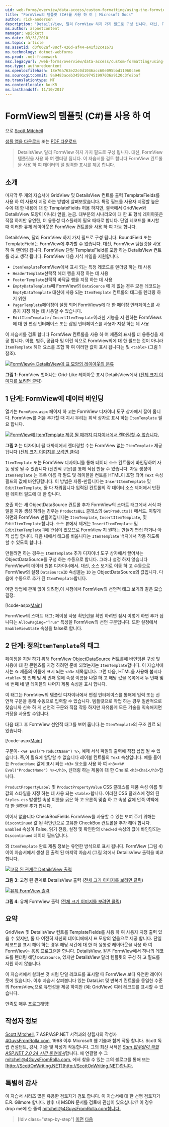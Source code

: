 ```yaml
---
uid: web-forms/overview/data-access/custom-formatting/using-the-formview-s-templates-cs
title: "FormView의 템플릿 (C#)를 사용 하 여 | Microsoft Docs"
author: rick-anderson
description: "DetailsView, 달리 FormView 하지 가지 필드로 구성 됩니다. 대신, FormView 템플릿을 사용 하 여 렌더링 됩니다. 이 자습서의 6.를 사용 하 여 검토 합니다."
ms.author: aspnetcontent
manager: wpickett
ms.date: 03/31/2010
ms.topic: article
ms.assetid: d3f062af-88cf-426d-af44-e41f32c41672
ms.technology: dotnet-webforms
ms.prod: .net-framework
msc.legacyurl: /web-forms/overview/data-access/custom-formatting/using-the-formview-s-templates-cs
msc.type: authoredcontent
ms.openlocfilehash: 18e76a763e22c0d1046acc60e095bbd11960c5e6
ms.sourcegitcommit: 9a9483aceb34591c97451997036a9120c3fe2baf
ms.translationtype: MT
ms.contentlocale: ko-KR
ms.lasthandoff: 11/10/2017
---
```

<a name="using-the-formviews-templates-c"></a>FormView의 템플릿 (C#)를 사용 하 여
====================
으로 [Scott Mitchell](https://twitter.com/ScottOnWriting)

[샘플 앱을 다운로드](http://download.microsoft.com/download/9/6/9/969e5c94-dfb6-4e47-9570-d6d9e704c3c1/ASPNET_Data_Tutorial_14_CS.exe) 또는 [PDF 다운로드](using-the-formview-s-templates-cs/_static/datatutorial14cs1.pdf)

> DetailsView, 달리 FormView 하지 가지 필드로 구성 됩니다. 대신, FormView 템플릿을 사용 하 여 렌더링 됩니다. 이 자습서를 검토 합니다 FormView 컨트롤을 사용 하 여 데이터의 덜 엄격한 표시를 제공 합니다.


## <a name="introduction"></a>소개

마지막 두 개의 자습서에 GridView 및 DetailsView 컨트롤 출력 TemplateFields를 사용 하 여 사용자 지정 하는 방법에 살펴보았습니다. 특정 필드를 사용자 지정할 높은 수에 대 한 내용에 대 한 TemplateFields 허용 하지만, 결국에서 GridView와 DetailsView 모양이 아니라 얻을, 눈금. 대부분의 시나리오에 대 한 표 형식 레이아웃은 적절 하지만 유연한, 더 융통성 디스플레이 필요 때때로 합니다. 단일 레코드를 표시할 때 이러한 유체 레이아웃은 FormView 컨트롤을 사용 하 여 가능 합니다.

DetailsView, 달리 FormView 하지 가지 필드로 구성 됩니다. BoundField 또는 TemplateField는 FormView에 추가할 수 없습니다. 대신, FormView 템플릿을 사용 하 여 렌더링 됩니다. FormView 단일 TemplateField를 포함 하는 DetailsView 컨트롤 라고 생각 됩니다. FormView 다음 서식 파일을 지원합니다.

- `ItemTemplate`FormView에서 표시 되는 특정 레코드를 렌더링 하는 데 사용
- `HeaderTemplate`선택적 헤더 행을 지정 하는 데 사용
- `FooterTemplate`선택적 바닥글 행을 지정 하는 데 사용
- `EmptyDataTemplate`때 FormView의 `DataSource` 에 게 없는 경우 모든 레코드는 `EmptyDataTemplate` 대신에 사용 되는 `ItemTemplate` 컨트롤의 태그를 렌더링 하기 위한
- `PagerTemplate`페이징이 설정 되어 FormViews에 대 한 페이징 인터페이스를 사용자 지정 하는 데 사용할 수 있습니다.
- `EditItemTemplate` / `InsertItemTemplate`이러한 기능을 지 원하는 FormViews에 대 한 편집 인터페이스 또는 삽입 인터페이스를 사용자 지정 하는 데 사용

이 자습서를 검토 합니다 FormView 컨트롤을 사용 하 여 제품의 표시를 더 융통성을 제공 합니다. 이름, 범주, 공급자 및 이런 식으로 FormView의에 대 한 필드는 것이 아니라 `ItemTemplate` 헤더 요소를 조합 하 여 이러한 값이 표시 됩니다는 및 `<table>` (그림 1 참조).


[![FormView는 DetailsView에 표 모양의 레이아웃의 분류](using-the-formview-s-templates-cs/_static/image2.png)](using-the-formview-s-templates-cs/_static/image1.png)

**그림 1**: FormView 벗어나는 Grid-Like 레이아웃 표시 DetailsView에서 ([전체 크기 이미지를 보려면 클릭](using-the-formview-s-templates-cs/_static/image3.png))


## <a name="step-1-binding-the-data-to-the-formview"></a>1 단계: FormView에 데이터 바인딩

열기는 `FormView.aspx` 페이지 하 고는 FormView 디자이너 도구 상자에서 끌어 옵니다. FormView를 처음 추가할 때 지시 우리는 회색 상자로 표시 하는 `ItemTemplate` 필요 합니다.


[![FormView에 ItemTemplate 제공 될 때까지 디자이너에서 렌더링할 수 없습니다.](using-the-formview-s-templates-cs/_static/image5.png)](using-the-formview-s-templates-cs/_static/image4.png)

**그림 2**:는 디자이너 될 때까지에서 렌더링할 수는 FormView 없는 `ItemTemplate` 제공 됩니다 ([전체 크기 이미지를 보려면 클릭](using-the-formview-s-templates-cs/_static/image6.png))


`ItemTemplate` 또는 FormView 디자이너를 통해 데이터 소스 컨트롤에 바인딩하여 자동 생성 될 수 있습니다 (선언적 구문)를 통해 직접 만들 수 있습니다. 자동 생성이 `ItemTemplate` 는 목록 이름 각 필드 및 레이블을 컨트롤 HTML이 포함 되어 `Text` 속성 필드의 값에 바인딩합니다. 이 방법은 자동-만듭니다는 `InsertItemTemplate` 및 `EditItemTemplate`, 둘 다 채워집니다 입력된 컨트롤의 각 데이터 소스 제어에서 반환 된 데이터 필드에 대 한 합니다.

호출 하는 새 ObjectDataSource 컨트롤 추가 FormView의 스마트 태그에서 서식 파일을 자동 생성 하려는 경우는 `ProductsBLL` 클래스의 `GetProducts()` 메서드. 이렇게 하면와 FormView 만들어집니다는 `ItemTemplate`, `InsertItemTemplate`, 및 `EditItemTemplate`합니다. 소스 뷰에서 제거는 `InsertItemTemplate` 및 `EditItemTemplate` म에 관심이 있으므로 FormView 지 원하는 만들기 편집 하거나 아직 삽입 합니다. 다음 내에서 태그를 비웁니다는 `ItemTemplate` 백지에서 작동 하도록 할 수 있도록 합니다.

만들려면 하는 경우는 `ItemTemplate` 추가 디자이너 도구 상자에서 끌어서는 ObjectDataSource를 구성 하는 수동으로 합니다. 그러나 설정 하지 않습니다 FormView의 데이터 원본 디자이너에서. 대신, 소스 보기로 이동 하 고 수동으로 FormView의 설정 `DataSourceID` 속성을는 `ID` 는 ObjectDataSource의 값입니다. 다음에 수동으로 추가 된 `ItemTemplate`합니다.

어떤 방법에 관계 없이 되려면,이 시점에서 FormView의 선언적 태그 보기와 같은 모습 결정:


[!code-aspx[Main](using-the-formview-s-templates-cs/samples/sample1.aspx)]

FormView의 스마트 태그; 페이징 사용 확인란을 확인 하려면 잠시 이렇게 하면 추가 됩니다는 `AllowPaging="True"` 특성을 FormView의 선언 구문입니다. 또한 설정에서 `EnableViewState` 속성을 false로 합니다.

## <a name="step-2-defining-theitemtemplates-markup"></a>2 단계: 정의`ItemTemplate`의 태그

페이징을 지원 하기 위해 FormView ObjectDataSource 컨트롤에 바인딩된 구성 및 사용에 대 한 콘텐츠를 지정 하려면 준비 되었는지는 `ItemTemplate`합니다. 이 자습서에서는 죠 제품의 이름에 표시 되는 `<h3>` 제목입니다. 그런 다음, HTML을 사용해 봅시다 `<table>` 첫 번째 및 세 번째 열에 속성 이름을 나열 하 고 해당 값을 목록에서 두 번째 및 네 번째 네 열 테이블의 나머지 제품 속성을 표시 합니다.

이 태그는 FormView의 템플릿 디자이너에서 편집 인터페이스를 통해에 입력 또는 선언적 구문을 통해 수동으로 입력할 수 있습니다. 템플릿으로 작업 하는 경우 일반적으로 찾습니까 신속 하 게 선언적 구문와 직접 작동 하지만 자유롭게 모든 기술을 익숙해지면 가장을 사용할 수입니다.

다음 태그 후 FormView 선언적 태그를 보여 줍니다.는 `ItemTemplate`의 구조 완료 되었습니다.


[!code-aspx[Main](using-the-formview-s-templates-cs/samples/sample2.aspx)]

구문이- `<%# Eval("ProductName") %>`, 예제 서식 파일의 출력에 직접 삽입 될 수 있습니다. 즉,이 필요에 할당할 수 없습니다 레이블 컨트롤의 `Text` 속성입니다. 예를 들어는 `ProductName` 값에 표시 되는 `<h3>` 요소를 사용 하 여 `<h3><%# Eval("ProductName") %></h3>`, 렌더링 하는 제품에 대 한 Chai로 `<h3>Chai</h3>`합니다.

`ProductPropertyLabel` 및 `ProductPropertyValue` CSS 클래스를 제품 속성 이름 및 값의 스타일을 지정 하는 데 사용 되는 `<table>`합니다. 이러한 CSS 클래스에 정의 된 `Styles.css` 발생할 속성 이름을 굵은 하 고 오른쪽 맞춤 하 고 속성 값에 안쪽 여백에 대 한 권한을 추가 합니다.

이어서 없습니다 CheckBoxFields FormView를 사용할 수 있는 보여 주기 위해는 `Discontinued` 값 된 확인란으로 고유한 CheckBox 컨트롤을 추가 해야 합니다. `Enabled` 속성이 False, 읽기 전용, 설정 및 확인란의 `Checked` 속성의 값에 바인딩되는 `Discontinued` 데이터 필드입니다.

와 `ItemTemplate` 완료 제품 정보는 유연한 방식으로 표시 됩니다. FormView (그림 4)이이 자습서에서 생성 된 출력 된 마지막 자습서 (그림 3)에서 DetailsView 출력을 비교 합니다.


[![고정 된 관계로 DetailsView 출력](using-the-formview-s-templates-cs/_static/image8.png)](using-the-formview-s-templates-cs/_static/image7.png)

**그림 3**: 고정 된 관계로 DetailsView 출력 ([전체 크기 이미지를 보려면 클릭](using-the-formview-s-templates-cs/_static/image9.png))


[![유체 FormView 출력](using-the-formview-s-templates-cs/_static/image11.png)](using-the-formview-s-templates-cs/_static/image10.png)

**그림 4**: 유체 FormView 출력 ([전체 크기 이미지를 보려면 클릭](using-the-formview-s-templates-cs/_static/image12.png))


## <a name="summary"></a>요약

GridView 및 DetailsView 컨트롤 TemplateFields를 사용 하 여 사용자 지정 출력 있을 수 있지만, 둘 다 여전히 자신의 데이터에에서 표 모양의 얻을으로 제공 합니다. 단일 레코드를 표시 해야 하는 경우 해당 시간에 대 한 더 융통성 레이아웃을 사용 하 여 FormView는 응용 프로그램을 합니다. DetailsView, 같은 FormView에서 하나의 레코드를 렌더링 해당 `DataSource`, 있지만 DetailsView 달리 템플릿의 구성 하 고 필드를 지원 하지 않습니다.

이 자습서에서 살펴본 것 처럼 단일 레코드를 표시할 때 FormView 보다 유연한 레이아웃에 있습니다. 이후 자습서 살펴봅니다 있는 DataList 및 반복기 컨트롤을 동일한 수준의 FormsView,으로 유연성을 제공 하지만 (예: GridView) 여러 레코드를 표시할 수 있습니다.

만족도 매우 프로그래밍!

## <a name="about-the-author"></a>작성자 정보

[Scott Mitchell](http://www.4guysfromrolla.com/ScottMitchell.shtml), 7 ASP/ASP.NET 서적과의 창립자의 작성자 [4GuysFromRolla.com](http://www.4guysfromrolla.com), 1998 이후 Microsoft 웹 기술과 함께 작동 합니다. Scott 독립 컨설턴트, 강사, 기술 및 작성기 작동합니다. 그의 최신 서적은 [ *Sam 업무량이 직접 ASP.NET 2.0 24 시간 동안에서*](https://www.amazon.com/exec/obidos/ASIN/0672327384/4guysfromrollaco)합니다. 에 연결할 수 그 [ mitchell@4GuysFromRolla.com.](mailto:mitchell@4GuysFromRolla.com) 에서 찾을 수 있는 그의 블로그를 통해 또는 [http://ScottOnWriting.NET](http://ScottOnWriting.NET)합니다.

## <a name="special-thanks-to"></a>특별히 감사

이 자습서 시리즈 많은 유용한 검토자가 검토 합니다. 이 자습서에 대 한 선행 검토자가 E.R. Gilmore 합니다. 향후 내 MSDN 문서를 검토에 관심이 있으십니까? 이 경우 drop me에 한 줄씩 [ mitchell@4GuysFromRolla.com합니다.](mailto:mitchell@4GuysFromRolla.com)

>[!div class="step-by-step"]
[이전](using-templatefields-in-the-detailsview-control-cs.md)
[다음](displaying-summary-information-in-the-gridview-s-footer-cs.md)
